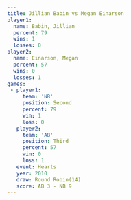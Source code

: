 ```yaml
---
title: Jillian Babin vs Megan Einarson
player1:               
  name: Babin, Jillian 
  percent: 79          
  wins: 1              
  losses: 0            
player2:               
  name: Einarson, Megan
  percent: 57          
  wins: 0              
  losses: 1            
games:
 - player1:          
     team: 'NB'      
     position: Second
     percent: 79     
     win: 1          
     loss: 0         
   player2:         
     team: 'AB'     
     position: Third
     percent: 57    
     win: 0         
     loss: 1        
   event: Hearts        
   year: 2010           
   draw: Round Robin(14)
   score: AB 3 - NB 9   
---
```

